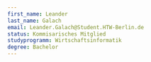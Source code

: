 ```yaml
---
first_name: Leander
last_name: Galach
email: Leander.Galach@Student.HTW-Berlin.de
status: Kommisarisches Mitglied
studyprogramm: Wirtschaftsinformatik
degree: Bachelor
---
```

